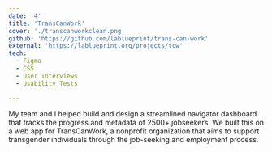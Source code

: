 ```yaml
---
date: '4'
title: 'TransCanWork'
cover: './transcanworkclean.png'
github: 'https://github.com/lablueprint/trans-can-work'
external: 'https://lablueprint.org/projects/tcw'
tech:
  - Figma
  - CSS
  - User Interviews
  - Usability Tests

---
```


My team and I helped build and design a streamlined navigator dashboard that tracks the progress and metadata of 2500+ jobseekers. We built this on a web app for TransCanWork, a nonprofit organization that aims to support transgender individuals through the job-seeking and employment process. 


<!-- Designed interactive high-fidelity prototypes on Figma and brought them to life using React and CSS, incorporating features such as filtering options, difficulty ratings, recipe browsing, and a modal box  -->
